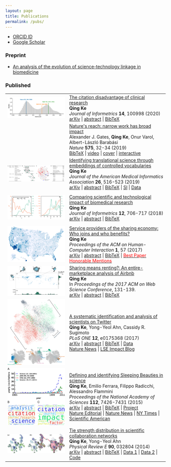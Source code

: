 ```yaml
---
layout: page
title: Publications
permalink: /pubs/
---
```


<script type="text/javascript">
function toggle_visibility(id) {
    var e = document.getElementById(id);
    e.style.display = (e.style.display == 'block') ? 'none' : 'block';
}
</script>

* [ORCID ID](https://orcid.org/0000-0002-2945-5274)
* [Google Scholar](https://scholar.google.com/citations?user=CSKDXt4AAAAJ&hl=en)

### Preprint

* [An analysis of the evolution of science-technology linkage in biomedicine](/assets/pdf/npr_flow.pdf)

### Published

<table>
  <tr>
    <td><img src="/assets/paper-fig/2020lsc.png"/></td>
    <td>
      <a href="https://www.sciencedirect.com/science/article/pii/S1751157719303025">The citation disadvantage of clinical research</a><br>
      <b>Qing Ke</b><br>
      <em>Journal of Informetrics</em> <strong>14</strong>, 100998 (2020)<br>
      <a href="https://arxiv.org/abs/1912.01527">arXiv</a> |
      <a href="javascript:toggle_visibility('2020citationabs')">abstract</a> |
      <a href="javascript:toggle_visibility('2020citationbib')">BibTeX</a>
      <div id="2020citationabs" style="display: none;">
        Biomedical research encompasses diverse types of activities, from basic science (“bench”) to clinical medicine (“bedside”) to bench-to-bedside translational research. It, however, remains unclear whether different types of research receive citations at varying rates. Here we aim to answer this question by using a newly proposed paper-level indicator that quantifies the extent to which a paper is basic science or clinical medicine. Applying this measure to 5 million biomedical papers, we find a systematic citation disadvantage of clinical oriented papers; they tend to garner far fewer citations and are less likely to be hit works than papers oriented towards basic science. At the same time, clinical research has a higher variance in its citation. We also find that the citation difference between basic and clinical research decreases, yet still persists, if longer citation-window is used. Given the increasing adoption of short-term, citation-based bibliometric indicators in funding decisions, the under-cited effect of clinical research may provide disincentives for bio-researchers to venture into the translation of basic scientific discoveries into clinical applications, thus providing explanations of reasons behind the existence of the gap between basic and clinical research that is commented as “valley of death” and the commentary of “extinction” risk of translational researchers. Our work may provide insights to policy-makers on how to evaluate different types of biomedical research.<br>
      </div>
      <div id="2020citationbib" style="display: none;">
        @article{ke-citation-2020,<br>
        author = {Qing Ke},<br>
        title = {The citation disadvantage of clinical research},<br>
        journal = {Journal of Informetrics},<br>
        volume = {14},<br>
        pages = {100998},<br>
        year = {2020},<br>
        doi = {10.1016/j.joi.2019.100998}<br>
        }<br>
      </div>
    </td>
  </tr>

  <tr>
    <td height="100" width="180"></td>
    <td>
      <a href="https://doi.org/10.1038/d41586-019-03308-7">Nature's reach: narrow work has broad impact</a><br>
      Alexander J. Gates, <b>Qing Ke</b>, Onur Varol, Albert-László Barabási<br>
      <em>Nature</em> <strong>575</strong>, 32-34 (2019)<br>
      <a href="javascript:toggle_visibility('2019naturebib')">BibTeX</a> |
      <a href="https://www.youtube.com/watch?v=GW4s58u8PZo">video</a> |
      <a href="https://www.nature.com/immersive/d42859-019-00121-0/public/pdf/nature-150-cover.pdf">cover</a> |
      <a href="https://www.nature.com/immersive/d41586-019-03165-4/index.html">interactive</a>
      <div id="2019naturebib" style="display: none;">
        @article{gates-nature-2019,<br>
        author = {Alexander J. Gates and Qing Ke and Onur Varol and Albert-László Barabási},<br>
        title = {Nature's reach: narrow work has broad impact},<br>
        journal = {Nature},<br>
        volume = {575},<br>
        pages = {32--34},<br>
        year = {2019},<br>
        doi = {10.1038/d41586-019-03308-7}<br>
        }<br>
      </div>
    </td>
  </tr>

  <tr>
    <td height="100" width="180"><img src="/assets/paper-fig/2019trans.png" /></td>
    <td>
      <a href="https://academic.oup.com/jamia/advance-article/doi/10.1093/jamia/ocy177/5369362?guestAccessKey=5e6a6410-de21-40c8-a620-bea85ad95b1b">Identifying translational science through embeddings of controlled vocabularies</a><br>
      <b>Qing Ke</b><br>
      <em>Journal of the American Medical Informatics Association</em> <strong>26</strong>, 516-523 (2019)<br>
      <a href="https://arxiv.org/abs/1812.10609">arXiv</a> |
      <a href="javascript:toggle_visibility('2018transabs')">abstract</a> |
      <a href="javascript:toggle_visibility('2018transbib')">BibTeX</a> |
      <a href="/assets/pdf/trans_supp.pdf">SI</a> |
      <a href="https://doi.org/10.6084/m9.figshare.11338880.v1">Data</a><br>
      <div id="2018transabs" style="display: none;">
        <strong>Objective:</strong> Translational science aims at "translating" basic scientific discoveries into clinical applications. The identification of translational science has practicality such as evaluating the effectiveness of investments made into large programs like the Clinical and Translational Science Awards. Despite several proposed methods that group publications—the primary unit of research output—into some categories, we still lack a quantitative way to place papers onto the full, continuous spectrum from basic research to clinical medicine. <strong>Methods:</strong> Here we learn vector-representations of controlled vocabularies assigned to MEDLINE papers to obtain a Translational Axis (TA) that points from basic science to clinical medicine. The projected position of a term on the TA, expressed by a continuous quantity, indicates the term's "appliedness." The position of a paper, determined by the average location over its terms, quantifies the degree of its "appliedness," which we term as "level score." <strong>Results:</strong> We validate our method by comparing with previous techniques, showing excellent agreement yet uncovering significant variations of scores of papers in previously defined categories. The measure allows us to characterize the standing of journals, disciplines, and the entire biomedical literature along the basic-applied spectrum. Analysis on large-scale citation network reveals two main findings. First, direct citations mainly occurred between papers with similar scores. Second, shortest paths are more likely ended up with a paper closer to the basic end of the spectrum, regardless of where the starting paper is on the spectrum. <strong>Conclusions:</strong> The proposed method provides a quantitative way to identify translational science.<br>
      </div>
      <div id="2018transbib" style="display: none;">
        @article{ke-trans-2018,<br>
        author = {Qing Ke},<br>
        title = {Identifying translational science through embeddings of controlled vocabularies},<br>
        journal = {Journal of the American Medical Informatics Association},<br>
        volume = {26},<br>
        number = {6},<br>
        pages = {516--523},<br>
        year = {2019},<br>
        doi = {10.1093/jamia/ocy177}<br>
        }<br>
      </div>
    </td>
  </tr>

  <tr>
    <td height="100" width="180"><img src="/assets/paper-fig/2018techimpact.png" /></td>
    <td>
      <a href="https://www.sciencedirect.com/science/article/pii/S1751157718300981">Comparing scientific and technological impact of biomedical research</a><br>
      <b>Qing Ke</b><br>
      <em>Journal of Informetrics</em> <strong>12</strong>, 706-717 (2018)<br>
      <a href="https://arxiv.org/abs/1804.04105">arXiv</a> |
      <a href="javascript:toggle_visibility('2018techimpactabs')">abstract</a> |
      <a href="javascript:toggle_visibility('2018techimpactbib')">BibTeX</a><br>
      <div id="2018techimpactabs" style="display: none;">
        Traditionally, the number of citations that a scholarly paper receives from other papers is used as the proxy of its scientific impact. Yet citations can come from domains outside the scientific community, and one such example is through patented technologies—paper can be cited by patents, achieving technological impact. While the scientific impact of papers has been extensively studied, the technological aspect remains less known in the literature. Here we aim to fill this gap by presenting a comparative study on how 919 thousand biomedical papers are cited by U.S. patents and by other papers over time. We observe a positive correlation between citations from patents and from papers, but there is little overlap between the two domains in either the most cited papers, or papers with the most delayed recognition. We also find that the two types of citations exhibit distinct temporal variations, with patent citations lagging behind paper citations for a median of 6 years for the majority of papers. Our work contributes to the understanding of the technological impact of papers.<br>
      </div>
      <div id="2018techimpactbib" style="display: none;">
        @article{ke-comparison-2018,<br>
        author = {Qing Ke},<br>
        title = {Comparing scientific and technological impact of biomedical research},<br>
        journal = {Journal of Informetrics},<br>
        volume = {12},<br>
        number = {3},<br>
        pages = {706--717},<br>
        year = {2018},<br>
        doi = {10.1016/j.joi.2018.06.010}<br>
        }<br>
      </div>
    </td>
  </tr>

  <tr>
    <td height="100" width="180"><img src="/assets/paper-fig/2017providerentire.png" /></td>
    <td>
      <a href="https://dl.acm.org/citation.cfm?id=3134692">Service providers of the sharing economy: Who joins and who benefits?</a><br>
      <b>Qing Ke</b><br>
      <em>Proceedings of the ACM on Human-Computer Interaction</em> <strong>1</strong>, 57 (2017)<br>
      <a href="https://arxiv.org/abs/1709.07580">arXiv</a> |
      <a href="javascript:toggle_visibility('2017providerabs')">abstract</a> |
      <a href="javascript:toggle_visibility('2017providerbib')">BibTeX</a> |
      <a href="https://medium.com/acm-cscw/announcing-the-best-of-cscw-2018-b98cb91e0f61"><font color="red">Best Paper Honorable Mentions</font></a><br>
      <div id="2017providerabs" style="display: none;">
        Many "sharing economy" platforms, such as Uber and Airbnb, have become increasingly popular, providing consumers with more choices and suppliers a chance to make profit. They, however, have also brought about emerging issues regarding regulation, tax obligation, and impact on urban environment, and have generated heated debates from various interest groups. Empirical studies regarding these issues are limited, partly due to the unavailability of relevant data. Here we aim to understand service providers of the sharing economy, investigating who joins and who benefits, using the Airbnb market in the United States as a case study. We link more than 211 thousand Airbnb listings owned by 188 thousand hosts with demographic, socio-economic status (SES), housing, and tourism characteristics. We show that income and education are consistently the two most influential factors that are linked to the joining of Airbnb, regardless of the form of participation or year. Areas with lower median household income, or higher fraction of residents who have Bachelor's and higher degrees, tend to have more hosts. However, when considering the performance of listings, as measured by number of newly received reviews, we find that income has a positive effect for entire-home listings; listings located in areas with higher median household income tend to have more new reviews. Our findings demonstrate empirically that the disadvantage of SES-disadvantaged areas and the advantage of SES-advantaged areas may be present in the sharing economy.<br>
      </div>
      <div id="2017providerbib" style="display: none;">
        @article{ke-provider-2017,<br>
        author = {Qing Ke},<br>
        title = {Service Providers of the Sharing Economy: Who Joins and Who Benefits?},<br>
        journal = {Proc. ACM Hum.-Comput. Interact.},<br>
        volume = {1},<br>
        number = {CSCW},<br>
        year = {2017},<br>
        pages = {57:1--57:17},<br>
        doi = {10.1145/3134692}<br>
        }<br>
      </div>
    </td>
  </tr>

  <tr>
    <td height="100" width="180"><img src="/assets/paper-fig/2017airbnb.png" /></td>
    <td>
      <a href="http://dl.acm.org/citation.cfm?id=3091504">Sharing means renting?: An entire-marketplace analysis of Airbnb</a><br>
      <b>Qing Ke</b><br>
      In <em>Proceedings of the 2017 ACM on Web Science Conference</em>, 131-139.<br>
      <a href="http://arxiv.org/abs/1701.01645">arXiv</a> |
      <a href="javascript:toggle_visibility('2017airbnbabs')">abstract</a> |
      <a href="javascript:toggle_visibility('2017airbnbbib')">BibTeX</a><br>
      <div id="2017airbnbabs" style="display: none;">
        Airbnb, an online marketplace for accommodations, has experienced a staggering growth accompanied by intense debates and scattered regulations around the world. Current discourses, however, are largely focused on opinions rather than empirical evidences. Here, we aim to bridge this gap by presenting the first large-scale measurement study on Airbnb, using a crawled data set containing 2.3 million listings, 1.3 million hosts, and 19.3 million reviews. We measure several key characteristics at the heart of the ongoing debate and the sharing economy. Among others, we find that Airbnb has reached a global yet heterogeneous coverage. The majority of its listings across many countries are entire homes, suggesting that Airbnb is actually more like a rental marketplace rather than a spare-room sharing platform. Analysis on star-ratings reveals that there is a bias toward positive ratings, amplified by a bias toward using positive words in reviews. The extent of such bias is greater than Yelp reviews, which were already shown to exhibit a positive bias. We investigate a key issue—commercial hosts who own multiple listings on Airbnb—repeatedly discussed in the current debate. We find that their existence is prevalent, they are early-movers towards joining Airbnb, and their listings are disproportionately entire homes and located in the US. Our work advances the current understanding of how Airbnb is being used and may serve as an independent and empirical reference to inform the debate.<br>
      </div>
      <div id="2017airbnbbib" style="display: none;">
        @inproceedings{ke-airbnb-2017,<br>
        author = {Qing Ke},<br>
        title = {``Sharing means renting?: An entire-marketplace analysis of Airbnb''},<br>
        booktitle = {Proceedings of the 2017 ACM on Web Science Conference},<br>
        year = {2017},<br>
        pages = {131--139},<br>
        doi = {10.1145/3091478.3091504}<br>
        }<br>
      </div>
    </td>
  </tr>

  <tr>
    <td height="100" width="180"><img src="/assets/paper-fig/2017scientist.png" /></td>
    <td>
      <a href="https://journals.plos.org/plosone/article?id=10.1371/journal.pone.0175368">A systematic identification and analysis of scientists on Twitter</a><br>
      <b>Qing Ke</b>, Yong-Yeol Ahn, Cassidy R. Sugimoto<br>
      <em>PLoS ONE</em> <strong>12</strong>, e0175368 (2017)<br>
      <a href="https://arxiv.org/abs/1608.06229">arXiv</a> |
      <a href="javascript:toggle_visibility('2017scientistabs')">abstract</a> |
      <a href="javascript:toggle_visibility('2017scientistbib')">BibTeX</a> |
      <a href="/projects/twitter-science/twitter-scientist.html">Data</a><br>
      <a href="http://www.nature.com/news/what-all-those-scientists-on-twitter-are-really-doing-1.21873">Nature News</a> |
      <a href="http://blogs.lse.ac.uk/impactofsocialsciences/2017/07/12/scientific-birds-of-a-feather-flock-together-science-communication-on-social-media-rarely-happens-across-or-beyond-disciplinary-boundaries/">LSE Impact Blog</a><br>
      <div id="2017scientistabs" style="display: none;">
        Metrics derived from Twitter and other social media—often referred to as altmetrics—are increasingly used to estimate the broader social impacts of scholarship. Such efforts, however, may produce highly misleading results, as the entities that participate in conversations about science on these platforms are largely unknown. For instance, if altmetric activities are generated mainly by scientists, does it really capture broader social impacts of science? Here we present a systematic approach to identifying and analyzing scientists on Twitter. Our method can identify scientists across many disciplines, without relying on external bibliographic data, and be easily adapted to identify other stakeholder groups in science. We investigate the demographics, sharing behaviors, and interconnectivity of the identified scientists. We find that Twitter has been employed by scholars across the disciplinary spectrum, with an over-representation of social and computer and information scientists; under-representation of mathematical, physical, and life scientists; and a better representation of women compared to scholarly publishing. Analysis of the sharing of URLs reveals a distinct imprint of scholarly sites, yet only a small fraction of shared URLs are science-related. We find an assortative mixing with respect to disciplines in the networks between scientists, suggesting the maintenance of disciplinary walls in social media. Our work contributes to the literature both methodologically and conceptually—we provide new methods for disambiguating and identifying particular actors on social media and describing the behaviors of scientists, thus providing foundational information for the construction and use of indicators on the basis of social media metrics.<br>
      </div>
      <div id="2017scientistbib" style="display: none;">
        @article{ke2017twitter,<br>
        author = {Qing Ke and Yong-Yeol Ahn and Cassidy R. Sugimoto},<br>
        title = {A systematic identification and analysis of scientists on Twitter},<br>
        journal = {PLOS ONE},<br>
        volume = {12},<br>
        number = {4},<br>
        pages = {e0175368},<br>
        year = {2017},<br>
        doi = {journal.pone.0175368}<br>
        }<br>
      </div>
    </td>
  </tr>

  <tr>
    <td height="100" width="180"><img src="/assets/paper-fig/2015beauty.jpg" /></td>
    <td>
      <a href="http://www.pnas.org/content/112/24/7426">Defining and identifying Sleeping Beauties in science</a><br>
      <b>Qing Ke</b>, Emilio Ferrara, Filippo Radicchi, Alessandro Flammini<br>
      <em>Proceedings of the National Academy of Sciences</em> <strong>112</strong>, 7426-7431 (2015)<br>
      <a href="https://arxiv.org/abs/1505.06454">arXiv</a> |
      <a href="javascript:toggle_visibility('2015beautyabs')">abstract</a> |
      <a href="javascript:toggle_visibility('2015beautybib')">BibTeX</a> |
      <a href="/projects/beauty/beauty.html">Project</a><br>
      <a href="http://www.nature.com/news/wakey-wakey-1.17617">Nature Editorial</a> |
      <a href="http://www.nature.com/news/sleeping-beauty-papers-slumber-for-decades-1.17615">Nature News</a> |
      <a href="http://www.nytimes.com/2015/05/26/science/einstein-sleeping-beauty-study.html">NY Times</a> |
      <a href="http://www.scientificamerican.com/article/graphic-science-some-of-the-best-science-can-slumber-for-years">Scientific American</a><br>
      <div id="2015beautyabs" style="display: none;">
        A Sleeping Beauty (SB) in science refers to a paper whose importance is not recognized for several years after publication. Its citation history exhibits a long hibernation period followed by a sudden spike of popularity. Previous studies suggest a relative scarcity of SBs. The reliability of this conclusion is, however, heavily dependent on identification methods based on arbitrary threshold parameters for sleeping time and number of citations, applied to small or monodisciplinary bibliographic datasets. Here we present a systematic, large-scale, and multidisciplinary analysis of the SB phenomenon in science. We introduce a parameter-free measure that quantifies the extent to which a specific paper can be considered an SB. We apply our method to 22 million scientific papers published in all disciplines of natural and social sciences over a time span longer than a century. Our results reveal that the SB phenomenon is not exceptional. There is a continuous spectrum of delayed recognition where both the hibernation period and the awakening intensity are taken into account. Although many cases of SBs can be identified by looking at monodisciplinary bibliographic data, the SB phenomenon becomes much more apparent with the analysis of multidisciplinary datasets, where we can observe many examples of papers achieving delayed yet exceptional importance in disciplines different from those where they were originally published. Our analysis emphasizes a complex feature of citation dynamics that so far has received little attention, and also provides empirical evidence against the use of short-term citation metrics in the quantification of scientific impact.<br>
      </div>
      <div id="2015beautybib" style="display: none;">
        @article{ke-beauty-2015,<br>
        author = {Qing Ke and Emilio Ferrara and Filippo Radicchi and Alessandro Flammini},<br>
        title = {Defining and identifying Sleeping Beauties in science},<br>
        journal = {Proceedings of the National Academy of Sciences},<br>
        volume = {112},<br>
        number = {24},<br>
        pages = {7426--7431},<br>
        year = {2015},<br>
        doi = {10.1073/pnas.1424329112}<br>
        }<br>
      </div>
    </td>
  </tr>

  <tr>
    <td height="100" width="180"><img src="/assets/paper-fig/2014tie.png" /></td>
    <td>
      <a href="https://journals.aps.org/pre/abstract/10.1103/PhysRevE.90.032804">Tie strength distribution in scientific collaboration networks</a><br>
      <b>Qing Ke</b>, Yong-Yeol Ahn<br>
      <em>Physical Review E</em> <strong>90</strong>, 032804 (2014)<br>
      <a href="https://arxiv.org/abs/1401.5027">arXiv</a> |
      <a href="javascript:toggle_visibility('2014tieabs')">abstract</a> |
      <a href="javascript:toggle_visibility('2014tiebib')">BibTeX</a> |
      <a href="http://www-personal.umich.edu/~mejn/netdata/">Data 1</a> |
      <a href="https://journals.aps.org/datasets">Data 2</a> |
      <a href="https://github.com/qke/sci-colla">Code</a><br>
      <div id="2014tieabs" style="display: none;">
        Science is increasingly dominated by teams. Understanding patterns of scientific collaboration and their impacts on the productivity and evolution of disciplines is crucial to understand scientific processes. Electronic bibliography offers a unique opportunity to map and investigate the nature of scientific collaboration. Recent work have demonstrated a counter-intuitive organizational pattern of scientific collaboration networks: densely interconnected local clusters consist of weak ties, whereas strong ties play the role of connecting different clusters. This pattern contrasts itself from many other types of networks where strong ties form communities while weak ties connect different communities. Although there are many models for collaboration networks, no model reproduces this pattern. In this paper, we present an evolution model of collaboration networks, which reproduces many properties of real-world collaboration networks, including the organization of tie strengths, skewed degree and weight distribution, high clustering and assortative mixing.<br>
      </div>
      <div id="2014tiebib" style="display: none;">
        @article{ke-tie-2014,<br>
        author = {Qing Ke and Yong-Yeol Ahn},<br>
        title = {Tie strength distribution in scientific collaboration networks},<br>
        journal = {Physical Review E},<br>
        volume = {90},<br>
        issue = {3},<br>
        pages = {032804},<br>
        year = {2014},<br>
        doi = {10.1103/PhysRevE.90.032804}<br>
        }<br>
      </div>
    </td>
  </tr>

</table>
